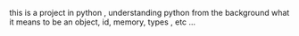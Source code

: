 this is a project in python , understanding python from the background
what it means to be an object, id, memory, types , etc ...